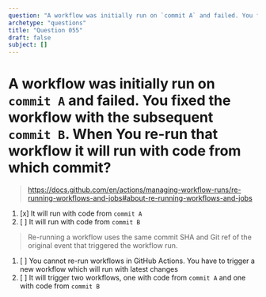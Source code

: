 ```yaml
---
question: "A workflow was initially run on `commit A` and failed. You fixed the workflow with the subsequent `commit B`. When You re-run that workflow it will run with code from which commit?"
archetype: "questions"
title: "Question 055"
draft: false
subject: []
---
```


# A workflow was initially run on `commit A` and failed. You fixed the workflow with the subsequent `commit B`. When You re-run that workflow it will run with code from which commit?
> https://docs.github.com/en/actions/managing-workflow-runs/re-running-workflows-and-jobs#about-re-running-workflows-and-jobs
1. [x] It will run with code from `commit A`
1. [ ] It will run with code from `commit B`
> Re-running a workflow uses the same commit SHA and Git ref of the original event that triggered the workflow run.
1. [ ] You cannot re-run workflows in GitHub Actions. You have to trigger a new workflow which will run with latest changes
1. [ ] It will trigger two workflows, one with code from `commit A` and one with code from `commit B`

